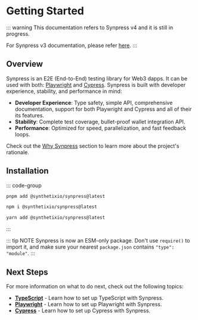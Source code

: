 # Getting Started

::: warning
This documentation refers to Synpress v4 and it is still in progress.

For Synpress v3 documentation, please refer [here](https://github.com/Synthetixio/synpress).
:::

## Overview

Synpress is an E2E (End-to-End) testing library for Web3 dapps. It can be used with
both: [Playwright](https://playwright.dev/) and [Cypress](https://www.cypress.io/).
Synpress is built with developer experience, stability, and performance in mind:

- **Developer Experience**: Type safety, simple API, comprehensive documentation, support for both Playwright and
  Cypress and all of their its features.
- **Stability**: Complete test coverage, bullet-proof wallet integration API.
- **Performance**: Optimized for speed, parallelization, and fast feedback loops.

Check out the [Why Synpress](./introduction) section to learn more about the project's rationale.

## Installation

::: code-group

```bash [pnpm]
pnpm add @synthetixio/synpress@latest
```

```bash [npm]
npm i @synthetixio/synpress@latest
```

```bash [yarn]
yarn add @synthetixio/synpress@latest
```

:::

::: tip NOTE
Synpress is now an ESM-only package. Don't use `require()` to import it, and make sure your nearest `package.json`
contains `"type": "module"`.
:::

## Next Steps

For more information on what to do next, check out the following topics:

- [**TypeScript**](./typescript) - Learn how to set up TypeScript with Synpress.
- [**Playwright**](./setupPlaywright) - Learn how to set up Playwright with Synpress.
- [**Cypress**](./setupCypress) - Learn how to set up Cypress with Synpress.
